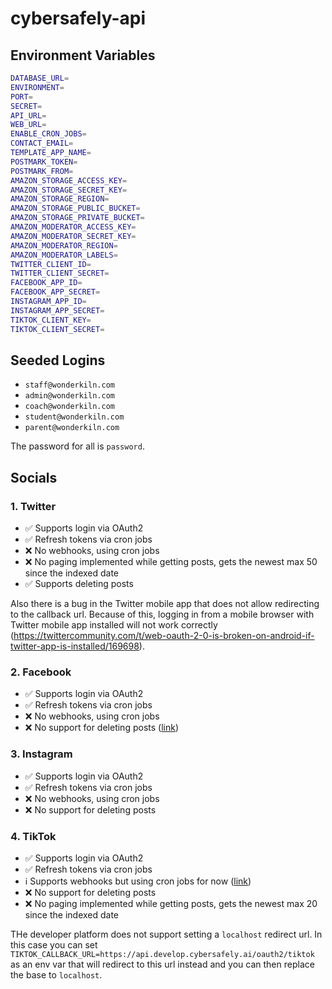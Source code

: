 # cybersafely-api

## Environment Variables

```bash
DATABASE_URL=
ENVIRONMENT=
PORT=
SECRET=
API_URL=
WEB_URL=
ENABLE_CRON_JOBS=
CONTACT_EMAIL=
TEMPLATE_APP_NAME=
POSTMARK_TOKEN=
POSTMARK_FROM=
AMAZON_STORAGE_ACCESS_KEY=
AMAZON_STORAGE_SECRET_KEY=
AMAZON_STORAGE_REGION=
AMAZON_STORAGE_PUBLIC_BUCKET=
AMAZON_STORAGE_PRIVATE_BUCKET=
AMAZON_MODERATOR_ACCESS_KEY=
AMAZON_MODERATOR_SECRET_KEY=
AMAZON_MODERATOR_REGION=
AMAZON_MODERATOR_LABELS=
TWITTER_CLIENT_ID=
TWITTER_CLIENT_SECRET=
FACEBOOK_APP_ID=
FACEBOOK_APP_SECRET=
INSTAGRAM_APP_ID=
INSTAGRAM_APP_SECRET=
TIKTOK_CLIENT_KEY=
TIKTOK_CLIENT_SECRET=
```

## Seeded Logins

- `staff@wonderkiln.com`
- `admin@wonderkiln.com`
- `coach@wonderkiln.com`
- `student@wonderkiln.com`
- `parent@wonderkiln.com`

The password for all is `password`.

## Socials

### 1. Twitter

- ✅ Supports login via OAuth2
- ✅ Refresh tokens via cron jobs
- ❌ No webhooks, using cron jobs
- ❌ No paging implemented while getting posts, gets the newest max 50 since the indexed date
- ✅ Supports deleting posts

Also there is a bug in the Twitter mobile app that does not allow redirecting to the callback url. Because of this, logging in from a mobile browser with Twitter mobile app installed will not work correctly (https://twittercommunity.com/t/web-oauth-2-0-is-broken-on-android-if-twitter-app-is-installed/169698).

### 2. Facebook

- ✅ Supports login via OAuth2
- ✅ Refresh tokens via cron jobs
- ❌ No webhooks, using cron jobs
- ❌ No support for deleting posts ([link](https://developers.facebook.com/docs/graph-api/reference/v16.0/user/posts))


### 3. Instagram

- ✅ Supports login via OAuth2
- ✅ Refresh tokens via cron jobs
- ❌ No webhooks, using cron jobs
- ❌ No support for deleting posts

### 4. TikTok

- ✅ Supports login via OAuth2
- ✅ Refresh tokens via cron jobs
- ℹ️ Supports webhooks but using cron jobs for now ([link](https://developers.tiktok.com/doc/webhooks-overview/))
- ❌ No support for deleting posts
- ❌ No paging implemented while getting posts, gets the newest max 20 since the indexed date

THe developer platform does not support setting a `localhost` redirect url. In this case you can set `TIKTOK_CALLBACK_URL=https://api.develop.cybersafely.ai/oauth2/tiktok` as an env var that will redirect to this url instead and you can then replace the base to `localhost`.
